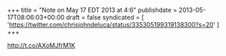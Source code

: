 +++
title = "Note on May 17 EDT 2013 at 4:6"
publishdate = 2013-05-17T08:06:03+00:00
draft = false
syndicated = [ 'https://twitter.com/chrisjohndeluca/status/335305199319138300?s=20' ]
+++

http://t.co/AXoMJfrM1K
